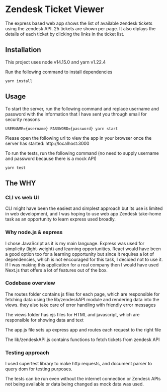 # Zendesk Ticket Viewer

The express based web app shows the list of available zendesk tickets using the zendesk API. 25 tickets are shown per page. It also diplays the details of each ticket by clicking the links in the ticket list.

## Installation

This project uses node v14.15.0 and yarn v1.22.4

Run the following command to install dependencies

    yarn install

## Usage

To start the server, run the following command and replace username and password with the information that I have sent you through email for security reasons

    USERNAME={username} PASSWORD={password} yarn start

Please open the following url to view the app in your browser once the server has started: http://localhost:3000

To run the tests, run the following command (no need to supply username and password because there is a mock API)

    yarn test

## The WHY

### CLI vs web UI

CLI might have been the easiest and simplest approach but its use is limited in web development, and I was hoping to use web app Zendesk take-home task as an opportunity to learn express used broadly.

### Why node.js & express

I chose JavaScript as it is my main language.
Express was used for simplicity (light-weight) and learning opportunities. React would have been a good option too for a learning opportunity but since it requires a lot of dependencies, which is not encouraged for this task, I decided not to use it. If I was making this application for a real company then I would have used Next.js that offers a lot of features out of the box.

### Codebase overview

The routes folder contains js files for each page, which are responsible for fetching data using the lib/zendeskAPI module and rendering data into the views. they also take care of error handling with friendly error messages

The views folder has ejs files for HTML and javascript, which are responsible for showing data and text

The app.js file sets up express app and routes each request to the right file

The lib/zendeskAPI.js contains functions to fetch tickets from zendesk API

### Testing approach

I used supertest library to make http requests, and document parser to query dom for testing purposes.

The tests can be run even without the internet connection or Zendesk APIs not being available or data being changed as mock data was used.
